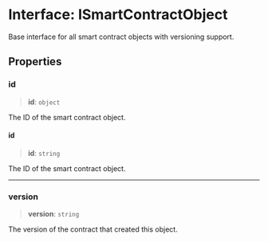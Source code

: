 # Interface: ISmartContractObject

Base interface for all smart contract objects with versioning support.

## Properties

### id

> **id**: `object`

The ID of the smart contract object.

#### id

> **id**: `string`

The ID of the smart contract object.

***

### version

> **version**: `string`

The version of the contract that created this object.
